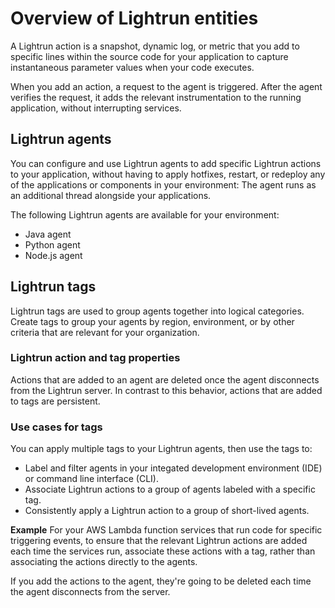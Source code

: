 # Overview of Lightrun entities

A Lightrun action is a snapshot, dynamic log, or metric that you add to specific lines within the source code for your application to capture instantaneous parameter values when your code executes.

When you add an action, a request to the agent is triggered. 
After the agent verifies the request, it adds the relevant instrumentation to the running application, without interrupting services.

## Lightrun agents

You can configure and use Lightrun agents to add specific Lightrun actions to your application, without having to apply hotfixes, restart, or redeploy any of the applications or components in your environment: The agent runs as an additional thread alongside your applications. 

The following Lightrun agents are available for your environment: 
- Java agent
- Python agent
- Node.js agent


## Lightrun tags

Lightrun tags are used to group agents together into logical categories. 
Create tags to group your agents by region, environment, or by other criteria that are relevant for your organization. 

### Lightrun action and tag properties

Actions that are added to an agent are deleted once the agent disconnects from the Lightrun server. 
In contrast to this behavior, actions that are added to tags are persistent. 

### Use cases for tags

You can apply multiple tags to your Lightrun agents, then use the tags to:
* Label and filter agents in your integated development environment (IDE) or command line interface (CLI).
* Associate Lightrun actions to a group of agents labeled with a specific tag.
* Consistently apply a Lightrun action to a group of short-lived agents. 
  
**Example** 
For your AWS Lambda function services that run code for specific triggering events, to ensure that the relevant Lightrun actions are added each time the services run, associate these actions with a tag, rather than associating the actions directly to the agents. 

If you add the actions to the agent, they're going to be deleted each time the agent disconnects from the server.

